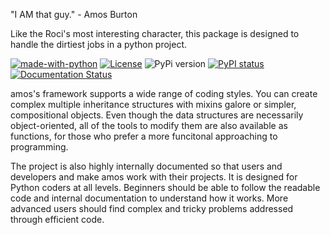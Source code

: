 "I AM that guy." - Amos Burton

Like the Roci's most interesting character, this package is designed to handle the dirtiest jobs in a python project.


[![made-with-python](https://img.shields.io/badge/Made%20with-Python-1f425f.svg)](https://www.python.org/) [![License](https://img.shields.io/badge/License-Apache_2.0-blue.svg)](https://opensource.org/licenses/Apache-2.0) ![PyPi version](https://badgen.net/pypi/v/pip/) [![PyPI status](https://img.shields.io/pypi/status/amos.svg)](https://pypi.python.org/pypi/amos/) [![Documentation Status](https://readthedocs.org/projects/amos/badge/?version=latest)](http://amos.readthedocs.io/?badge=latest)

amos's framework supports a wide range of coding styles. You can create complex multiple inheritance structures with mixins galore or simpler, compositional objects. Even though the data structures are necessarily object-oriented, all of the tools to modify them are also available as functions, for those who prefer a more funcitonal approaching to programming. 

The project is also highly internally documented so that users and developers and make amos work with their projects. It is designed for Python coders at all levels. Beginners should be able to follow the readable code and internal documentation to understand how it works. More advanced users should find complex and tricky problems addressed through efficient code.
